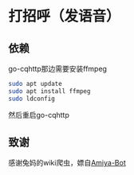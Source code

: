 # 打招呼（发语音）

## 依赖

go-cqhttp那边需要安装ffmpeg

```bash
sudo apt update
sudo apt install ffmpeg
sudo ldconfig
```

然后重启go-cqhttp

## 致谢

感谢兔妈的wiki爬虫，嫖自[Amiya-Bot](https://github.com/InvoluteHell/Amiya-Bot)
